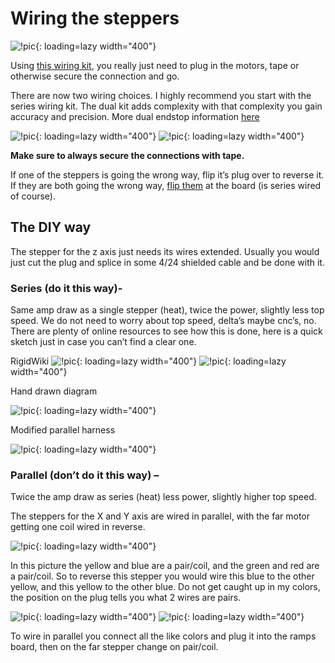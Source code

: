 # Wiring the steppers

![!pic](https://www.v1engineering.com/wp-content/uploads/2015/10/IMG_20151022_112457.jpg){: loading=lazy width="400"}

Using [this wiring kit](https://vicious1-com.myshopify.com/collections/parts/products/wiring-kit-1),
you really just need to plug in the motors, tape or otherwise secure the connection and go.

There are now two wiring choices. I highly recommend  you start with the series wiring kit. The dual
kit adds complexity with that complexity you gain accuracy and precision. More dual endstop
information [here](../electronics/dual-endstops.md)

![!pic](https://www.v1engineering.com/wp-content/uploads/2017/11/IMG_20180529_175849.jpg){: loading=lazy width="400"}
![!pic](https://www.v1engineering.com/wp-content/uploads/2018/05/IMG_20180529_1806062.jpg){: loading=lazy width="400"}

**Make sure to always secure the connections with tape.**

If one of the steppers is going the wrong way, flip it’s plug over to reverse it. If they are both
going the wrong way, [flip them](../software/reverse-motor.md) at the board (is series wired of course).

## The DIY way

The stepper for the z axis just needs its wires extended. Usually you would just cut the plug and
splice in some 4/24 shielded cable and be done with it.

### Series (do it this way)-

Same amp draw as a single stepper (heat), twice the power, slightly less top speed. We do not need
to worry about top speed, delta’s maybe cnc’s, no. There are plenty of online resources to see how
this is done, here is a quick sketch just in case you can’t find a clear one.

RigidWiki
![!pic](https://www.v1engineering.com/wp-content/uploads/2018/07/image-4.jpg){: loading=lazy width="400"}
![!pic](https://www.v1engineering.com/wp-content/uploads/2019/02/wiring.jpg){: loading=lazy width="400"}

Hand drawn diagram

![!pic](https://www.v1engineering.com/wp-content/uploads/2016/08/IMG_20160831_114146-e1492533409509.jpg){: loading=lazy width="400"}

Modified parallel harness

![!pic](https://www.v1engineering.com/wp-content/uploads/2016/08/IMG_20160829_150944.jpg){: loading=lazy width="400"}
 
### Parallel (don’t do it this way) –

Twice the amp draw as series (heat) less power, slightly higher top speed.

The steppers for the X and Y axis are wired in parallel, with the far motor getting one coil wired in reverse.

![!pic](https://www.v1engineering.com/wp-content/uploads/2015/10/IMG_20151022_112559.jpg){: loading=lazy width="400"}

In this picture the yellow and blue are a pair/coil, and the green and red are a pair/coil. So to reverse this stepper you would wire this blue to the other yellow, and this yellow to the other blue. Do not get caught up in my colors, the position on the plug tells you what 2 wires are pairs.

![!pic](https://www.v1engineering.com/wp-content/uploads/2015/09/STEPPER_display_large.jpg){: loading=lazy width="400"}
![!pic](https://www.v1engineering.com/wp-content/uploads/2015/09/wiring.png){: loading=lazy width="400"}

To wire in parallel you connect all the like colors and plug it into the ramps board, then on the far stepper change on pair/coil.


